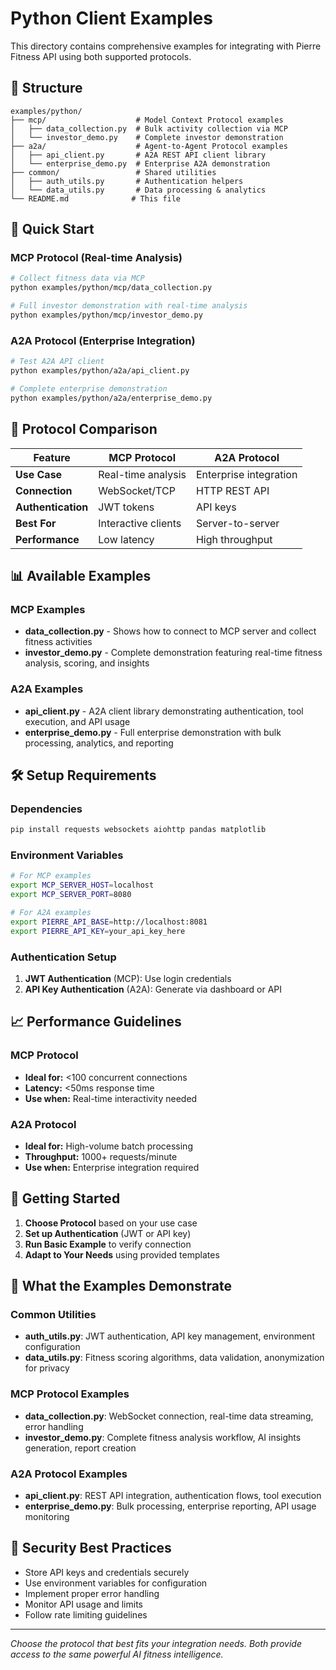 # Python Client Examples

This directory contains comprehensive examples for integrating with Pierre Fitness API using both supported protocols.

## 📁 Structure

```
examples/python/
├── mcp/                    # Model Context Protocol examples
│   ├── data_collection.py  # Bulk activity collection via MCP
│   └── investor_demo.py    # Complete investor demonstration
├── a2a/                    # Agent-to-Agent Protocol examples  
│   ├── api_client.py       # A2A REST API client library
│   └── enterprise_demo.py  # Enterprise A2A demonstration
├── common/                 # Shared utilities
│   ├── auth_utils.py       # Authentication helpers
│   └── data_utils.py       # Data processing & analytics
└── README.md              # This file
```

## 🚀 Quick Start

### MCP Protocol (Real-time Analysis)
```bash
# Collect fitness data via MCP
python examples/python/mcp/data_collection.py

# Full investor demonstration with real-time analysis
python examples/python/mcp/investor_demo.py
```

### A2A Protocol (Enterprise Integration)
```bash
# Test A2A API client
python examples/python/a2a/api_client.py

# Complete enterprise demonstration
python examples/python/a2a/enterprise_demo.py
```

## 🔧 Protocol Comparison

| Feature | MCP Protocol | A2A Protocol |
|---------|-------------|--------------|
| **Use Case** | Real-time analysis | Enterprise integration |
| **Connection** | WebSocket/TCP | HTTP REST API |
| **Authentication** | JWT tokens | API keys |
| **Best For** | Interactive clients | Server-to-server |
| **Performance** | Low latency | High throughput |

## 📊 Available Examples

### MCP Examples
- **data_collection.py** - Shows how to connect to MCP server and collect fitness activities
- **investor_demo.py** - Complete demonstration featuring real-time fitness analysis, scoring, and insights

### A2A Examples
- **api_client.py** - A2A client library demonstrating authentication, tool execution, and API usage
- **enterprise_demo.py** - Full enterprise demonstration with bulk processing, analytics, and reporting

## 🛠️ Setup Requirements

### Dependencies
```bash
pip install requests websockets aiohttp pandas matplotlib
```

### Environment Variables
```bash
# For MCP examples
export MCP_SERVER_HOST=localhost
export MCP_SERVER_PORT=8080

# For A2A examples  
export PIERRE_API_BASE=http://localhost:8081
export PIERRE_API_KEY=your_api_key_here
```

### Authentication Setup
1. **JWT Authentication** (MCP): Use login credentials
2. **API Key Authentication** (A2A): Generate via dashboard or API

## 📈 Performance Guidelines

### MCP Protocol
- **Ideal for:** <100 concurrent connections
- **Latency:** <50ms response time
- **Use when:** Real-time interactivity needed

### A2A Protocol  
- **Ideal for:** High-volume batch processing
- **Throughput:** 1000+ requests/minute
- **Use when:** Enterprise integration required

## 🎯 Getting Started

1. **Choose Protocol** based on your use case
2. **Set up Authentication** (JWT or API key)
3. **Run Basic Example** to verify connection
4. **Adapt to Your Needs** using provided templates

## 💼 What the Examples Demonstrate

### Common Utilities
- **auth_utils.py**: JWT authentication, API key management, environment configuration
- **data_utils.py**: Fitness scoring algorithms, data validation, anonymization for privacy

### MCP Protocol Examples
- **data_collection.py**: WebSocket connection, real-time data streaming, error handling
- **investor_demo.py**: Complete fitness analysis workflow, AI insights generation, report creation

### A2A Protocol Examples  
- **api_client.py**: REST API integration, authentication flows, tool execution
- **enterprise_demo.py**: Bulk processing, enterprise reporting, API usage monitoring

## 🔐 Security Best Practices

- Store API keys and credentials securely
- Use environment variables for configuration
- Implement proper error handling
- Monitor API usage and limits
- Follow rate limiting guidelines

---

*Choose the protocol that best fits your integration needs. Both provide access to the same powerful AI fitness intelligence.*